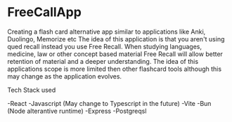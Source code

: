 # FreeCallApp


Creating a flash card alternative app similar to applications like Anki, Duolingo, Memorize etc
The idea of this application is that you aren't using qued recall instead you use Free Recall.
When studying languages, medicine, law or other concept based material Free Recall will allow better retention of material and a deeper understanding. The idea of this applications scope is more limited then other flashcard tools although this may change as the application evolves.

Tech Stack used

-React 
-Javascript (May change to Typescript in the future)
-Vite 
-Bun (Node alterantive runtime)
-Express
-Postgreqsl 
